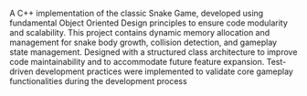 A C++ implementation of the classic Snake Game, developed using fundamental Object Oriented Design principles to ensure code modularity and scalability. This project contains dynamic memory allocation and management for snake body growth, collision detection, and gameplay state management. Designed with a structured class architecture to improve code maintainability and to accommodate future feature expansion. Test-driven development practices were implemented to validate core gameplay functionalities during the development process
